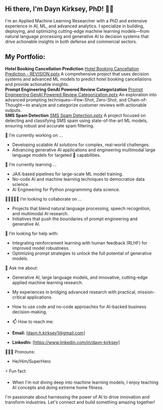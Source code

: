 ## Hi there, I'm Dayn Kirksey, PhD! 👋🏼

I'm an Applied Machine Learning Researcher with a PhD and extensive experience in AI, ML, and advanced analytics. I specialize in building, deploying, and optimizing cutting-edge machine learning models—from natural language processing and generative AI to decision systems that drive actionable insights in both defense and commercial sectors.

## My Portfolio:
**Hotel Booking Cancellation Prediction**  [Hotel Booking Cancellation Prediction - REVISION.pptx](https://github.com/user-attachments/files/18947470/Hotel.Booking.Cancellation.Prediction.-.REVISION.pptx)
  A comprehensive project that uses decision systems and advanced ML models to predict hotel booking cancellations and provide actionable insights.  
**Prompt Engineering GenAI Powered Review Categorization**  [Prompt Engineering GenAI Powered Review Categorization.pptx](https://github.com/user-attachments/files/18947478/Prompt.Engineering.GenAI.Powered.Review.Categorization.pptx)
  An exploration into advanced prompting techniques—Few-Shot, Zero-Shot, and Chain-of-Thought—to analyze and categorize customer reviews with actionable outputs.  
**SMS Spam Detection**  [SMS Spam Detection.pptx](https://github.com/user-attachments/files/18947479/SMS.Spam.Detection.pptx)
  A project focused on detecting and classifying SMS spam using state-of-the-art ML models, ensuring robust and accurate spam filtering.  
  

🔭 I’m currently working on ...
- Developing scalable AI solutions for complex, real-world challenges.
- Advancing generative AI applications and engineering multimodal large language models for targeted 🎯 capabilities.
  
🌱 I’m currently learning ...
- JAX-based pipelines for large-scale ML model training.
- No-code AI and machine learning techniques to democratize data science.
- AI Engineering for Python programming data science.
  
👩🏾‍🤝‍👨🏾 I’m looking to collaborate on ...
- Projects that blend natural language processing, speech recognition, and multimodal AI research.
- Initiatives that push the boundaries of prompt engineering and generative AI.
  
🤔 I’m looking for help with:
- Integrating reinforcement learning with human feedback (RLHF) for improved model robustness.
- Optimizing prompt strategies to unlock the full potential of generative models.
  
💬 Ask me about:
- Generative AI, large language models, and innovative, cutting-edge applied machine learning research.
- My experiences in bridging advanced research with practical, mission-critical applications.
- How to use code and no-code approaches for AI-backed business decision-making.

- 📫 How to reach me:
- **Email:** [dayn.h.kirksey1@gmail.com]
- **LinkedIn:** [https://www.linkedin.com/in/dayn-kirksey]
  
👨🏽‍🦲 Pronouns:
- He/Him/SuperHero
  
⚡ Fun fact:
- When I'm not diving deep into machine learning models, I enjoy teaching AI concepts and doing extreme home fitness.
  
I'm passionate about harnessing the power of AI to drive innovation and transform industries. Let's connect and build something amazing together!
```

